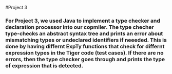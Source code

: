 #Project 3

### For Project 3, we used Java to implement a type checker and declaration processor into our copmiler. The type checher type-checks an abstract syntax tree and prints an error about mismatching types or undeclared identifiers if neeeded. This is done by having differnt ExpTy functions that check for differnt expression types in the Tiger code (test cases). If there are no errors, then the type checker goes through and prints the type of expression that is detected.
